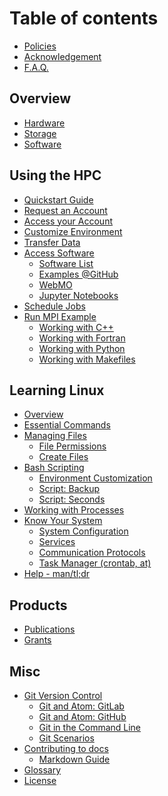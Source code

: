 # Table of contents

<!-- ## About HPC@CofC -->
<!--  * [Introduction](README.md)
* [Support](support.md) -->
* [Policies](policies.md)
* [Acknowledgement](acknowledge.md)
* [F.A.Q.](FAQ.md)
<!-- * [Quickstart Guide](quickstart.md) -->

## Overview

<!--* [Overview](using-the-hpc/overview/README.md) -->
* [Hardware](using-the-hpc/overview/hardware.md)
* [Storage](using-the-hpc/overview/storage.md)
* [Software](using-the-hpc/overview/software.md)

## Using the HPC

<!-- * [How to Use](using-the-hpc/how-to-use/README.md) -->
<!-- * [Prerequisites](using-the-hpc/how-to-use/prerequisites.md) -->
* [Quickstart Guide](using-the-hpc/how-to-use/quickstart.md)
* [Request an Account](using-the-hpc/how-to-use/request-access.md)
* [Access your Account](using-the-hpc/how-to-use/access-hpc.md)
* [Customize Environment](using-the-hpc/how-to-use/bash-env.md)
* [Transfer Data](using-the-hpc/how-to-use/transfer-data.md)
* [Access Software](using-the-hpc/how-to-use/modules/README.md)
  * [Software List](using-the-hpc/how-to-use/software/README.md)
  * [Examples @GitHub](https://github.com/hpc-cofc/example-runs)
  * [WebMO](using-the-hpc/how-to-use/software/webmo.md)
  * [Jupyter Notebooks](using-the-hpc/how-to-use/software/jupyter-notebooks/README.md)
* [Schedule Jobs](using-the-hpc/how-to-use/scheduling-jobs.md)
* [Run MPI Example](using-the-hpc/how-to-use/execute-a-job/README.md)
  * [Working with C++](using-the-hpc/how-to-use/execute-a-job/cpp.md)
  * [Working with Fortran](using-the-hpc/how-to-use/execute-a-job/fortran.md)
  * [Working with Python](using-the-hpc/how-to-use/execute-a-job/python.md)
  * [Working with Makefiles](using-the-hpc/how-to-use/execute-a-job/makefile.md)
<!--  * [Managing Jobs](using-the-hpc/how-to-use/managing-jobs.md) -->
<!--    * [CVMFS Modules](using-the-hpc/how-to-use/modules/cvmfs-modules.md) -->
<!--  * [Compilers](using-the-hpc/how-to-use/compilers.md) -->
<!--  * [Workflows](using-the-hpc/how-to-use/workflows/README.md) -->
<!--    * [Crystal Workflow](using-the-hpc/how-to-use/workflows/crystal-workflow.md) -->

## Learning Linux

* [Overview](learning-linux/linux-intro.md)
* [Essential Commands](learning-linux/essential-commands/README.md)
* [Managing Files](learning-linux/managing-files/README.md)
  * [File Permissions](learning-linux/managing-files/file-permissions.md)
  * [Create Files](learning-linux/managing-files/loop_for1.md)
* [Bash Scripting](learning-linux/bash-scripting/README.md)
  * [Environment Customization](learning-linux/bash-scripting/environment.md)
  * [Script: Backup](learning-linux/bash-scripting/backup.md)
  * [Script: Seconds](learning-linux/bash-scripting/seconds.md)
* [Working with Processes](learning-linux/misc/processes.md)
* [Know Your System](learning-linux/know-your-system/README.md)
  * [System Configuration](learning-linux/know-your-system/system-config.md)
  * [Services](learning-linux/know-your-system/services.md)
  * [Communication Protocols](learning-linux/know-your-system/protocols.md)
  * [Task Manager \(crontab, at\)](learning-linux/know-your-system/scheduling-cron.md)
* [Help - man/tl;dr](learning-linux/help.md)

<!--## Data Transfer and Storage

* [Moving Data](data-transfer-and-storage/moving-data/README.md)
  * [Graphical Client SFTP](data-transfer-and-storage/moving-data/graphical-sftp.md) -->
<!-- * [Globus Data Transfer Tool](data-transfer-and-storage/globus-overview/README.md) -->
<!--  * [Globus Endpoints](data-transfer-and-storage/globus-overview/globus-endpoints.md) -->
<!--  * [Globus Transfers & More](data-transfer-and-storage/globus-overview/globus-transfer.md) -->
<!--  * [Globus Command Line Interface](data-transfer-and-storage/globus-overview/globus-command-line-interface.md)  -->

<!--
## Tools

* [Docker Containers](tools/docker.md)
* [Singularity Containers](tools/singularity.md)
-->
## Products

* [Publications](products/publications.md)
* [Grants](products/grants.md)

## Misc

* [Git Version Control](git-version-control/git-basics.md)
  * [Git and Atom: GitLab](git-version-control/git-workflow-gitlab.md)
  * [Git and Atom: GitHub](git-version-control/git-workflow-github.md)
  * [Git in the Command Line](git-version-control/git-command-line.md)
  * [Git Scenarios](git-version-control/git-scenarios.md)
* [Contributing to docs](contributing/contributing.md)
  * [Markdown Guide](contributing/markdown-guide.md)
* [Glossary](glossary.md)
* [License](license.md)
